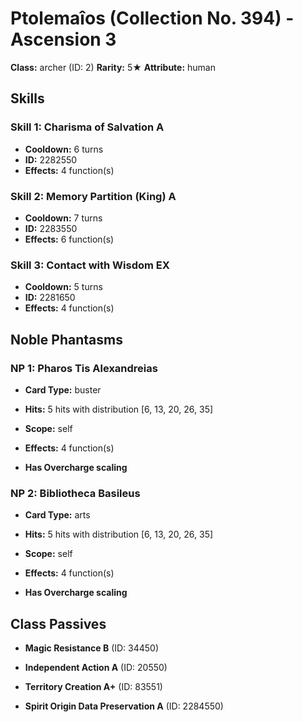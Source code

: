 # Ptolemaîos (Collection No. 394) - Ascension 3

**Class:** archer (ID: 2)
**Rarity:** 5★
**Attribute:** human

## Skills

### Skill 1: Charisma of Salvation A
- **Cooldown:** 6 turns
- **ID:** 2282550
- **Effects:** 4 function(s)

### Skill 2: Memory Partition (King) A
- **Cooldown:** 7 turns
- **ID:** 2283550
- **Effects:** 6 function(s)

### Skill 3: Contact with Wisdom EX
- **Cooldown:** 5 turns
- **ID:** 2281650
- **Effects:** 4 function(s)

## Noble Phantasms

### NP 1: Pharos Tis Alexandreias
- **Card Type:** buster
- **Hits:** 5 hits with distribution [6, 13, 20, 26, 35]
- **Scope:** self
- **Effects:** 4 function(s)

- **Has Overcharge scaling**

### NP 2: Bibliotheca Basileus
- **Card Type:** arts
- **Hits:** 5 hits with distribution [6, 13, 20, 26, 35]
- **Scope:** self
- **Effects:** 4 function(s)

- **Has Overcharge scaling**

## Class Passives

- **Magic Resistance B** (ID: 34450)

- **Independent Action A** (ID: 20550)

- **Territory Creation A+** (ID: 83551)

- **Spirit Origin Data Preservation A** (ID: 2284550)
